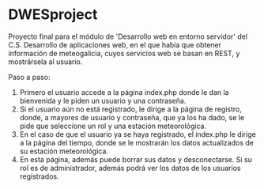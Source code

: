 # DWESproject
Proyecto final para el módulo de 'Desarrollo web en entorno servidor' del C.S. Desarrollo de aplicaciones web, en el que había que obtener información de meteogalicia, cuyos servicios web se basan en REST, y mostrársela al usuario.

Paso a paso:
1. Primero el usuario accede a la página index.php donde le dan la bienvenida y le piden un usuario y una contraseña.
2. Si el usuario aún no está registrado, le dirige a la página de registro, donde, a mayores de usuario y contraseña, que ya los ha dado, se le pide que seleccione un rol y una estación meteorológica. 
3. En el caso de que el usuario ya se haya registrado, el index.php le dirige a la página del tiempo, donde se le mostrarán los datos actualizados de su estación meteorológica.
4. En esta página, además puede borrar sus datos y desconectarse. Si su rol es de administrador, además podrá ver los datos de los usuarios registrados.
